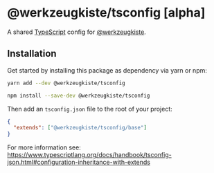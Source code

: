 # @werkzeugkiste/tsconfig [alpha]

A shared [TypeScript](https://www.typescriptlang.org) config for [@werkzeugkiste](https://www.github.com/werkzeugkiste). 

## Installation

Get started by installing this package as dependency via yarn or npm:

```sh
yarn add --dev @werkzeugkiste/tsconfig
```

```sh
npm install --save-dev @werkzeugkiste/tsconfig
```

Then add an `tsconfig.json` file to the root of your project:

```json
{
  "extends": ["@werkzeugkiste/tsconfig/base"]
}
```

For more information see: https://www.typescriptlang.org/docs/handbook/tsconfig-json.html#configuration-inheritance-with-extends
